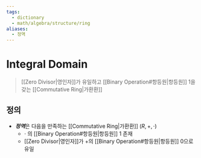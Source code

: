 ```yaml
---
tags:
  - dictionary
  - math/algebra/structure/ring
aliases:
  - 정역
---
```

# Integral Domain
> [[Zero Divisor|영인자]]가 유일하고 [[Binary Operation#항등원|항등원]] 1을 갖는 [[Commutative Ring|가환환]]
## 정의 
+ ***정역***은 다음을 만족하는 [[Commutative Ring|가환환]] $(R, +, \cdot)$
	+ $\cdot$ 의 [[Binary Operation#항등원|항등원]] 1 존재
	+ [[Zero Divisor|영인자]]가  $+$의 [[Binary Operation#항등원|항등원]] 0으로 유일